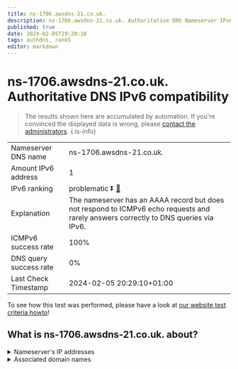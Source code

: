 ```yaml
---
title: ns-1706.awsdns-21.co.uk.
description: ns-1706.awsdns-21.co.uk. Authoritative DNS Nameserver IPv6 compatibility
published: true
date: 2024-02-05T19:29:10
tags: authdns, rank5
editor: markdown
---
```


# ns-1706.awsdns-21.co.uk. Authoritative DNS IPv6 compatibility

> The results shown here are accumulated by automation. If you're convinced the displayed data is wrong, please [contact the administrators](/howto/chat). 
{.is-info}




|   |   |
| - | - |
| Nameserver DNS name | ns-1706.awsdns-21.co.uk.
| Amount IPv6 address | 1
| IPv6 ranking | problematic :arrow_double_down: [🔗](/howto/ranking) |
| Explanation | The nameserver has an AAAA record but does not respond to ICMPv6 echo requests and rarely answers correctly to DNS queries via IPv6. |
| ICMPv6 success rate | 100%|
| DNS query success rate | 0% |
| Last Check Timestamp | 2024-02-05 20:29:10+01:00 |

To see how this test was performed, please have a look at [our website test criteria howto](/howto/testcriteria/authdns)!


## What is ns-1706.awsdns-21.co.uk. about?




<details>
<summary>Nameserver's IP addresses</summary>

2600:9000:5306:aa00::1

</details>



<details>
<summary>Associated domain names</summary>

www.hbomax.com

</details>
